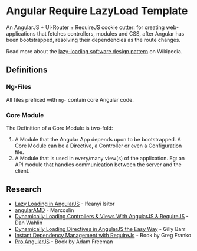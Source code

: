 # Angular Require LazyLoad Template

An AngularJS + Ui-Router + RequireJS cookie cutter: for creating web-applications that fetches controllers, modules and CSS, after Angular has been bootstrapped, resolving their dependencies as the route changes.

Read more about the [lazy-loading software design pattern](https://en.wikipedia.org/wiki/Lazy_loading) on Wikipedia.


## Definitions

### Ng-Files

All files prefixed with `ng-` contain core Angular code.

### Core Module

The Definition of a Core Module is two-fold:

 1. A Module that the Angular App depends upon to be bootstrapped. A Core Module can be a Directive, a Controller or even a Configuration file.
 2. A Module that is used in every/many view(s) of the application. Eg: an API module that handles communication between the server and the client.



## Research

 - [Lazy Loading in AngularJS](http://ify.io/lazy-loading-in-angularjs/) - Ifeanyi Isitor
 - [angularAMD](http://marcoslin.github.io/angularAMD/) - Marcoslin
 - [Dynamically Loading Controllers & Views With AngularJS & RequireJS](http://weblogs.asp.net/dwahlin/dynamically-loading-controllers-and-views-with-angularjs-and-requirejs) - Dan Wahlin
 - [Dynamically Loading Directives in AngularJS the Easy Way](http://www.debuggerstepthrough.com/2014/11/dynamically-loading-directives-in.html]) - Gilly Barr
 - [Instant Dependency Management with RequireJs](http://www.amazon.com/gp/product/B00CXRTC1Q) - Book by Greg Franko
 - [Pro AngularJS](http://www.amazon.com/gp/product/B00CXRTC1Q) - Book by Adam Freeman